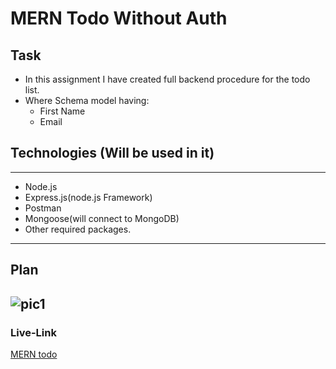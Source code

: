 # MERN Todo Without Auth

## Task

- In this assignment I have created full backend procedure for the todo list.
- Where Schema model having:
  - First Name
  - Email

## Technologies (Will be used in it)

---

- Node.js
- Express.js(node.js Framework)
- Postman
- Mongoose(will connect to MongoDB)
- Other required packages.

---

## Plan

## ![pic1]()

### Live-Link

[MERN todo](https://mern-todo-basic.vercel.app/)
